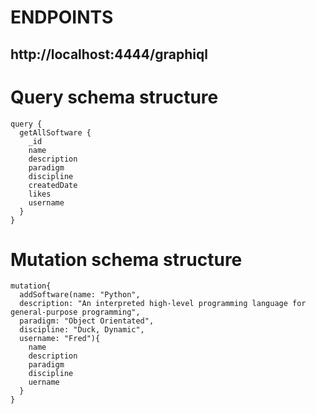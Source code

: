# ENDPOINTS
## http://localhost:4444/graphiql

# Query schema structure
```
query {
  getAllSoftware {
    _id
    name
    description
    paradigm
    discipline
    createdDate
    likes
    username
  }
}
```

# Mutation schema structure
```
mutation{
  addSoftware(name: "Python",
  description: "An interpreted high-level programming language for general-purpose programming",
  paradigm: "Object Orientated",
  discipline: "Duck, Dynamic",
  username: "Fred"){
    name
    description
    paradigm
    discipline
    uername
  }
}
```